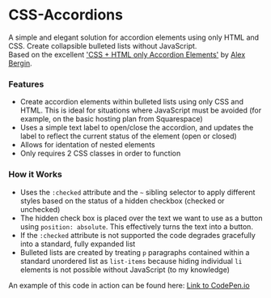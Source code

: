 # CSS-Accordions
A simple and elegant solution for accordion elements using only HTML and CSS. Create collapsible bulleted lists without JavaScript.
<br />
Based on the excellent ['CSS + HTML only Accordion Elements'](https://codepen.io/abergin/pen/ihlDf) by [Alex Bergin](https://codepen.io/abergin/).


### Features

* Create accordion elements within bulleted lists using only CSS and HTML. This is ideal for situations where JavaScript must be avoided (for example, on the basic hosting plan from Squarespace)
* Uses a simple text label to open/close the accordion, and updates the label to reflect the current status of the element (open or closed)
* Allows for identation of nested elements
* Only requires 2 CSS classes in order to function

### How it Works

* Uses the `:checked` attribute and the `~` sibling selector to apply different styles based on the status of a hidden checkbox (checked or unchecked)
* The hidden check box is placed over the text we want to use as a button using `position: absolute`. This effectively turns the text into a button.
* If the `:checked` attribute is not supported the code degrades gracefully into a standard, fully expanded list
* Bulleted lists are created by treating `p` paragraphs contained within a standard unordered list as `list-items` because hiding individual `li` elements is not possible without JavaScript (to my knowledge)

An example of this code in action can be found here: [Link to CodePen.io](https://codepen.io/togden/pen/xMRbrx)


